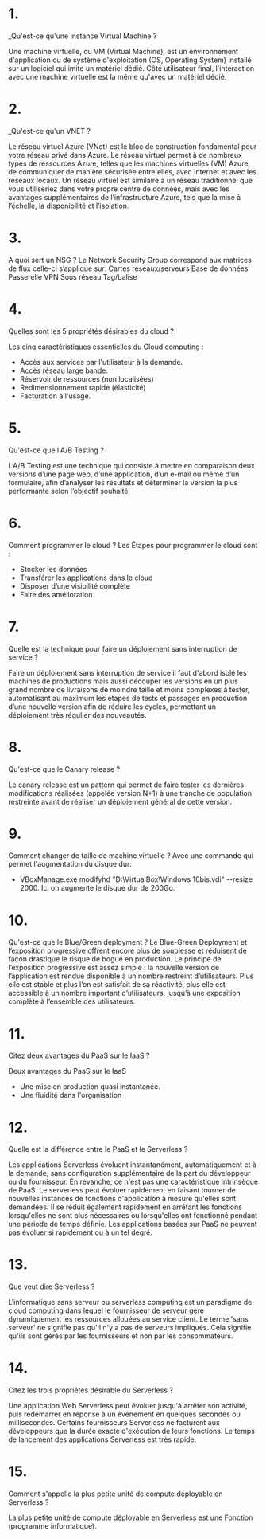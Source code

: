 # 1.
_Qu'est-ce qu'une instance Virtual Machine ?

Une machine virtuelle, ou VM (Virtual Machine), est un environnement d'application ou de système d'exploitation (OS, Operating System) installé sur un logiciel qui imite un matériel dédié. Côté utilisateur final, l'interaction avec une machine virtuelle est la même qu'avec un matériel dédié.
# 2.
_Qu'est-ce qu'un VNET ?

Le réseau virtuel Azure (VNet) est le bloc de construction fondamental pour votre réseau privé dans Azure. Le réseau virtuel permet à de nombreux types de ressources Azure, telles que les machines virtuelles (VM) Azure, de communiquer de manière sécurisée entre elles, avec Internet et avec les réseaux locaux. Un réseau virtuel est similaire à un réseau traditionnel que vous utiliseriez dans votre propre centre de données, mais avec les avantages supplémentaires de l’infrastructure Azure, tels que la mise à l’échelle, la disponibilité et l’isolation.

# 3.
A quoi sert un NSG ?
Le Network Security Group correspond aux matrices de flux celle-ci s’applique sur:
Cartes réseaux/serveurs Base de données Passerelle VPN Sous réseau Tag/balise

# 4.
Quelles sont les 5 propriétés désirables du cloud ?

Les cinq caractéristiques essentielles du Cloud computing :
- Accès aux services par l'utilisateur à la demande.
- Accès réseau large bande.
- Réservoir de ressources (non localisées)
- Redimensionnement rapide (élasticité)
- Facturation à l'usage.

# 5.
Qu'est-ce que l'A/B Testing ?

L’A/B Testing est une technique qui consiste à mettre en comparaison deux versions d’une page web, d’une application, d’un e-mail ou même d’un formulaire, afin d’analyser les résultats et déterminer la version la plus performante selon l’objectif souhaité
# 6.
Comment programmer le cloud ?
Les Étapes pour programmer le cloud sont :

- Stocker les données
- Transférer les applications dans le cloud
- Disposer d’une visibilité complète
- Faire des amélioration
# 7.
Quelle est la technique pour faire un déploiement sans interruption de service ?

Faire un déploiement sans interruption de service il faut d'abord isolé les machines de productions mais aussi découper 
les versions en un plus grand nombre de livraisons de moindre taille et moins complexes à tester,
automatisant au maximum les étapes de tests et passages en production d’une nouvelle version afin de réduire les cycles,
permettant un déploiement très régulier des nouveautés.

# 8.
Qu'est-ce que le Canary release ?

Le canary release est un pattern qui permet de faire tester les dernières modifications réalisées (appelée version N+1) à une tranche de population restreinte avant de réaliser un déploiement général de cette version.

# 9.
Comment changer de taille de machine virtuelle ?
Avec une commande qui permet l'augmentation du disque dur:
- VBoxManage.exe modifyhd "D:\VirtualBox\Windows 10bis.vdi" --resize 2000. 
Ici on augmente le disque dur de 200Go.

# 10.
Qu'est-ce que le Blue/Green deployment ?
Le Blue-Green Deployment et l’exposition progressive offrent encore plus de souplesse et réduisent de façon drastique le risque de bogue en production.
Le principe de l’exposition progressive est assez simple : la nouvelle version de l’application est rendue disponible à un nombre restreint d’utilisateurs. Plus elle est stable et plus l’on est satisfait de sa réactivité, plus elle est accessible à un nombre important d’utilisateurs, jusqu’à une exposition complète à l’ensemble des utilisateurs.
# 11.
Citez deux avantages du PaaS sur le IaaS ?

Deux avantages du PaaS sur le IaaS
- Une mise en production quasi instantanée.
- Une fluidité dans l'organisation

# 12.
Quelle est la différence entre le PaaS et le Serverless ?

Les applications Serverless évoluent instantanément, automatiquement et à la demande, sans configuration supplémentaire de la part du développeur ou du fournisseur. En revanche, ce n'est pas une caractéristique intrinsèque de PaaS. Le serverless peut évoluer rapidement en faisant tourner de nouvelles instances de fonctions d'application à mesure qu'elles sont demandées. Il se réduit également rapidement en arrêtant les fonctions lorsqu'elles ne sont plus nécessaires ou lorsqu'elles ont fonctionné pendant une période de temps définie. Les applications basées sur PaaS ne peuvent pas évoluer si rapidement ou à un tel degré.

# 13.
Que veut dire Serverless ?

L'informatique sans serveur ou serverless computing est un paradigme de cloud computing dans lequel le fournisseur de serveur gère dynamiquement les ressources allouées au service client. Le terme 'sans serveur' ne signifie pas qu'il n'y a pas de serveurs impliqués. Cela signifie qu'ils sont gérés par les fournisseurs et non par les consommateurs.

# 14.
Citez les trois propriétés désirable du Serverless ?

Une application Web Serverless peut évoluer jusqu'à arrêter son activité, puis redémarrer en réponse à un événement en quelques secondes ou millisecondes. Certains fournisseurs Serverless ne facturent aux développeurs que la durée exacte d'exécution de leurs fonctions. Le temps de lancement des applications Serverless est très rapide.

# 15.
Comment s'appelle la plus petite unité de compute déployable en Serverless ?

La plus petite unité de compute déployable en Serverless est une Fonction (programme informatique).
